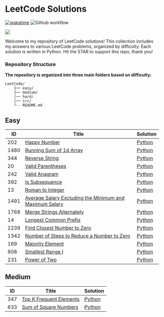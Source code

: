 # LeetCode Solutions

[![wakatime](https://wakatime.com/badge/github/Mo-Shakib/LeetCode.svg)](https://wakatime.com/badge/github/Mo-Shakib/LeetCode) ![Gihtub workflow](https://github.com/Mo-Shakib/LeetCode/actions/workflows/Readme-automation.yml/badge.svg)

<a href="https://leetcode.com/Mo-Shakib"><img src="https://leetcode.card.workers.dev/Mo-Shakib?theme=dark&font=baloo&extension=null&border=0.2"></a>

Welcome to my repository of LeetCode solutions! This collection includes my answers to various LeetCode problems, organized by difficulty. Each solution is written in Python. Hit the STAR to support this repo, thank you!

### Repository Structure
**The repository is organized into three main folders based on difficulty:**

```
LeetCode/
    ├── easy/
    ├── medium/
    |── hard/
    |── src/
    └-- README.md
```



## Easy

| ID |              Title                 | Solution |
|----|------------------------------------|----------|
| 202 | [Happy Number](https://leetcode.com/problems/happy-number/description/) | [Python](src/202-happy-number.md) |
| 1480 | [Running Sum of 1d Array](https://leetcode.com/problems/running-sum-of-1d-array/description/) | [Python](src/1480-running-sum-of-1-d-array.md) |
| 344 | [Reverse String](https://leetcode.com/problems/reverse-string/description/) | [Python](src/344-reverse-string.md) |
| 20 | [Valid Parentheses](https://leetcode.com/problems/valid-parentheses/description/) | [Python](src/20-valid-parentheses.md) |
| 242 | [Valid Anagram](https://leetcode.com/problems/valid-anagram/description/) | [Python](src/242-valid-anagram.md) |
| 392 | [Is Subsequence](https://leetcode.com/problems/is-subsequence/description/) | [Python](src/392-is-subsequence.md) |
| 13 | [Roman to Integer](https://leetcode.com/problems/roman-to-integer/description/) | [Python](src/13-roman-to-integer.md) |
| 1491 | [Average Salary Excluding the Minimum and Maximum Salary](https://leetcode.com/problems/average-salary-excluding-the-minimum-and-maximum-salary/description/) | [Python](src/1491-average-salary-excluding-the-minimum-and-maximum-salary.md) |
| 1768 | [Merge Strings Alternately](https://leetcode.com/problems/merge-strings-alternately/description/) | [Python](src/1768-merge-strings-alternately.md) |
| 14 | [Longest Common Prefix](https://leetcode.com/problems/longest-common-prefix/description/) | [Python](src/14-longest-common-prefix.md) |
| 2239 | [Find Closest Number to Zero](https://leetcode.com/problems/find-closest-number-to-zero/description/) | [Python](src/2239-find-closest-number-to-zero.md) |
| 1342 | [Number of Steps to Reduce a Number to Zero](https://leetcode.com/problems/number-of-steps-to-reduce-a-number-to-zero/description/) | [Python](src/1342-number-of-steps-to-reduce-a-number-to-zero.md) |
| 169 | [Majority Element](https://leetcode.com/problems/majority-element/description/) | [Python](src/169-majority-element.md) |
| 908 | [Smallest Range I](https://leetcode.com/problems/smallest-range-i/description/) | [Python](src/908-smallest-range-i.md) |
| 231 | [Power of Two](https://leetcode.com/problems/power-of-two/description/) | [Python](src/231-power-of-two.md) |


## Medium

| ID |              Title                 | Solution |
|----|------------------------------------|----------|
| 347 | [Top K Frequent Elements](https://leetcode.com/problems/top-k-frequent-elements/description/) | [Python](src/347-top-k-frequent-elements.md) |
| 633 | [Sum of Square Numbers](https://leetcode.com/problems/sum-of-square-numbers/description/) | [Python](src/633-sum-of-square-numbers.md) |